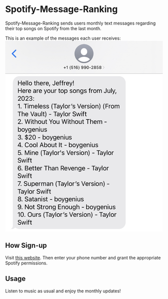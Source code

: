# Spotify-Message-Ranking

Spotify-Message-Ranking sends users monthly text messages regarding their top songs on Spotify from the last month. 

This is an example of the messages each user receives:
![example message received by users](example.png)

## How Sign-up

Visit [this website](https://example.com/callback). Then enter your phone number and grant the appropriate Spotify permissions.

## Usage

Listen to music as usual and enjoy the monthly updates!

